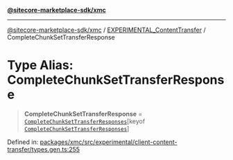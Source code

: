 [**@sitecore-marketplace-sdk/xmc**](../../../../README.md)

***

[@sitecore-marketplace-sdk/xmc](../../../../README.md) / [EXPERIMENTAL\_ContentTransfer](../README.md) / CompleteChunkSetTransferResponse

# Type Alias: CompleteChunkSetTransferResponse

> **CompleteChunkSetTransferResponse** = [`CompleteChunkSetTransferResponses`](CompleteChunkSetTransferResponses.md)\[keyof [`CompleteChunkSetTransferResponses`](CompleteChunkSetTransferResponses.md)\]

Defined in: [packages/xmc/src/experimental/client-content-transfer/types.gen.ts:255](https://github.com/Sitecore/marketplace-sdk/blob/main/packages/xmc/src/experimental/client-content-transfer/types.gen.ts#L255)
